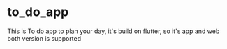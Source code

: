 # to_do_app
This is To do app to plan your day, it's build on flutter, so it's app and  web both version is supported 
